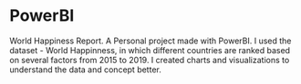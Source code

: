 # PowerBI
World Happiness Report.
A Personal project made with PowerBI. I used the dataset - World Happinness, in which different countries are ranked based on several factors from 2015 to 2019. 
I created charts and visualizations to understand the data and concept better. 
